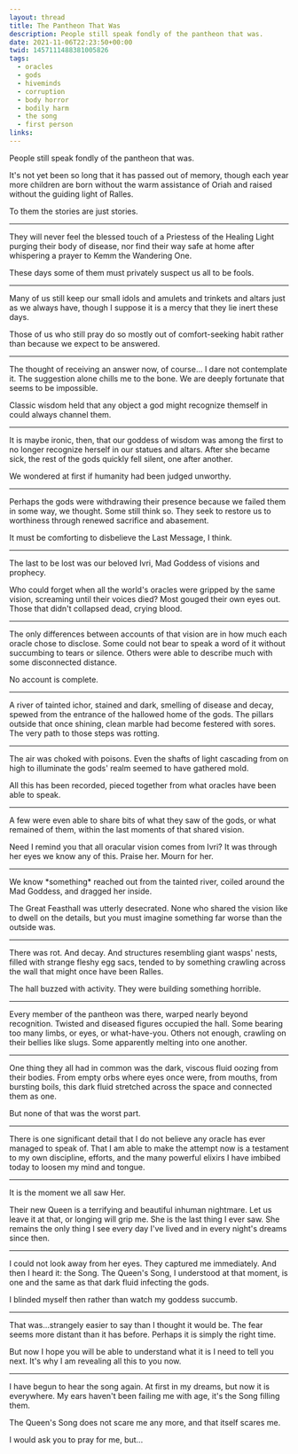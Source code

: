 ```yaml
---
layout: thread
title: The Pantheon That Was
description: People still speak fondly of the pantheon that was.
date: 2021-11-06T22:23:50+00:00
twid: 1457111488381005826
tags:
  - oracles
  - gods
  - hiveminds
  - corruption
  - body horror
  - bodily harm
  - the song
  - first person
links:
---
```

<article class="thread">
<section class="tweet">
<p>People still speak fondly of the pantheon that was.</p>
<p>It's not yet been so long that it has passed out of memory, though each year more children are born without the warm assistance of Oriah and raised without the guiding light of Ralles.</p>
<p>To them the stories are just stories.</p>
</section>
<hr class="tweet_sep">
<section class="tweet">
<p>They will never feel the blessed touch of a Priestess of the Healing Light purging their body of disease, nor find their way safe at home after whispering a prayer to Kemm the Wandering One.</p>
<p>These days some of them must privately suspect us all to be fools.</p>
</section>
<hr class="tweet_sep">
<section class="tweet">
<p>Many of us still keep our small idols and amulets and trinkets and altars just as we always have, though I suppose it is a mercy that they lie inert these days.</p>
<p>Those of us who still pray do so mostly out of comfort-seeking habit rather than because we expect to be answered.</p>
</section>
<hr class="tweet_sep">
<section class="tweet">
<p>The thought of receiving an answer now, of course... I dare not contemplate it. The suggestion alone chills me to the bone. We are deeply fortunate that seems to be impossible.</p>
<p>Classic wisdom held that any object a god might recognize themself in could always channel them.</p>
</section>
<hr class="tweet_sep">
<section class="tweet">
<p>It is maybe ironic, then, that our goddess of wisdom was among the first to no longer recognize herself in our statues and altars. After she became sick, the rest of the gods quickly fell silent, one after another.</p>
<p>We wondered at first if humanity had been judged unworthy.</p>
</section>
<hr class="tweet_sep">
<section class="tweet">
<p>Perhaps the gods were withdrawing their presence because we failed them in some way, we thought. Some still think so. They seek to restore us to worthiness through renewed sacrifice and abasement.</p>
<p>It must be comforting to disbelieve the Last Message, I think.</p>
</section>
<hr class="tweet_sep">
<section class="tweet">
<p>The last to be lost was our beloved Ivri, Mad Goddess of visions and prophecy.</p>
<p>Who could forget when all the world's oracles were gripped by the same vision, screaming until their voices died? Most gouged their own eyes out. Those that didn't collapsed dead, crying blood.</p>
</section>
<hr class="tweet_sep">
<section class="tweet">
<p>The only differences between accounts of that vision are in how much each oracle chose to disclose. Some could not bear to speak a word of it without succumbing to tears or silence. Others were able to describe much with some disconnected distance.</p>
<p>No account is complete.</p>
</section>
<hr class="tweet_sep">
<section class="tweet">
<p>A river of tainted ichor, stained and dark, smelling of disease and decay, spewed from the entrance of the hallowed home of the gods. The pillars outside that once shining, clean marble had become festered with sores. The very path to those steps was rotting.</p>
</section>
<hr class="tweet_sep">
<section class="tweet">
<p>The air was choked with poisons. Even the shafts of light cascading from on high to illuminate the gods' realm seemed to have gathered mold.</p>
<p>All this has been recorded, pieced together from what oracles have been able to speak.</p>
</section>
<hr class="tweet_sep">
<section class="tweet">
<p>A few were even able to share bits of what they saw of the gods, or what remained of them, within the last moments of that shared vision.</p>
<p>Need I remind you that all oracular vision comes from Ivri? It was through her eyes we know any of this. Praise her. Mourn for her.</p>
</section>
<hr class="tweet_sep">
<section class="tweet">
<p>We know *something* reached out from the tainted river, coiled around the Mad Goddess, and dragged her inside.</p>
<p>The Great Feasthall was utterly desecrated. None who shared the vision like to dwell on the details, but you must imagine something far worse than the outside was.</p>
</section>
<hr class="tweet_sep">
<section class="tweet">
<p>There was rot. And decay. And structures resembling giant wasps' nests, filled with strange fleshy egg sacs, tended to by something crawling across the wall that might once have been Ralles.</p>
<p>The hall buzzed with activity. They were building something horrible.</p>
</section>
<hr class="tweet_sep">
<section class="tweet">
<p>Every member of the pantheon was there, warped nearly beyond recognition. Twisted and diseased figures occupied the hall. Some bearing too many limbs, or eyes, or what-have-you. Others not enough, crawling on their bellies like slugs. Some apparently melting into one another.</p>
</section>
<hr class="tweet_sep">
<section class="tweet">
<p>One thing they all had in common was the dark, viscous fluid oozing from their bodies. From empty orbs where eyes once were, from mouths, from bursting boils, this dark fluid stretched across the space and connected them as one.</p>
<p>But none of that was the worst part.</p>
</section>
<hr class="tweet_sep">
<section class="tweet">
<p>There is one significant detail that I do not believe any oracle has ever managed to speak of. That I am able to make the attempt now is a testament to my own discipline, efforts, and the many powerful elixirs I have imbibed today to loosen my mind and tongue.</p>
</section>
<hr class="tweet_sep">
<section class="tweet">
<p>It is the moment we all saw Her.</p>
<p>Their new Queen is a terrifying and beautiful inhuman nightmare. Let us leave it at that, or longing will grip me. She is the last thing I ever saw. She remains the only thing I see every day I've lived and in every night's dreams since then.</p>
</section>
<hr class="tweet_sep">
<section class="tweet">
<p>I could not look away from her eyes. They captured me immediately. And then I heard it: the Song. The Queen's Song, I understood at that moment, is one and the same as that dark fluid infecting the gods.</p>
<p>I blinded myself then rather than watch my goddess succumb.</p>
</section>
<hr class="tweet_sep">
<section class="tweet">
<p>That was...strangely easier to say than I thought it would be. The fear seems more distant than it has before. Perhaps it is simply the right time.</p>
<p>But now I hope you will be able to understand what it is I need to tell you next. It's why I am revealing all this to you now.</p>
</section>
<hr class="tweet_sep">
<section class="tweet">
<p>I have begun to hear the song again. At first in my dreams, but now it is everywhere. My ears haven't been failing me with age, it's the Song filling them.</p>
<p>The Queen's Song does not scare me any more, and that itself scares me.</p>
<p>I would ask you to pray for me, but...</p>
</section>
</article>
